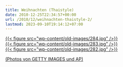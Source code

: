 ```yaml
---
title: Weihnachten (Thaistyle)
date: 2010-12-25T22:34:57+00:00
url: /2010/12/weihnachten-thaistyle-2/
lastmod: 2023-09-10T19:14:12+07:00
---
```

<div class="media image">
  <a href="http://www.daylife.com/photo/05R38743Ide3n">{{< figure src="wp-content/old-images/284.jpg" />}}
</div>

<div class="media image">
  <a href="http://www.daylife.com/photo/0bvj9vL9V69hf">{{< figure src="wp-content/old-images/283.jpg" />}}
</div>

<div class="media image">
  <a href="http://www.daylife.com/photo/06Yr7ObcCnbUP">{{< figure src="wp-content/old-images/282.jpg" />}}
</div>

(Photos von <span class="caps">GETTY</span> <span class="caps">IMAGES</span> und AP)
